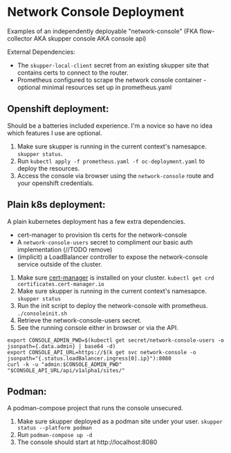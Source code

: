 # Network Console Deployment

Examples of an independently deployable "network-console" (FKA flow-collector AKA skupper console AKA console api)


External Dependencies:

* The `skupper-local-client` secret from an existing skupper site that contains
  certs to connect to the router.
* Prometheus configured to scrape the network console container - optional
  minimal resources set up in prometheus.yaml

## Openshift deployment:

Should be a batteries included experience. I'm a novice so have no idea which features I use are optional.

1. Make sure skupper is running in the current context's namesapce. `skupper status`.
1. Run `kubectl apply -f prometheus.yaml -f oc-deployment.yaml` to deploy the resources.
1. Access the console via browser using the `network-console` route and your openshift credentials.

## Plain k8s deployment:

A plain kubernetes deployment has a few extra dependencies.

* cert-manager to provision tls certs for the network-console
* A `network-console-users` secret to compliment our basic auth implementation (//TODO remove)
* (implicit) a LoadBalancer controller to expose the network-console service outside of the cluster.

1. Make sure [cert-manager](https://cert-manager.io/) is installed on your cluster. `kubectl get crd certificates.cert-manager.io`
1. Make sure skupper is running in the current context's namesapce. `skupper status`
1. Run the init script to deploy the network-console with prometheus. `./consoleinit.sh`
1. Retrieve the network-console-users secret.
1. See the running console either in browser or via the API.
```
export CONSOLE_ADMIN_PWD=$(kubectl get secret/network-console-users -o jsonpath={.data.admin} | base64 -d)
export CONSOLE_API_URL=https://$(k get svc network-console -o jsonpath="{.status.loadBalancer.ingress[0].ip}"):8080
curl -k -u "admin:$CONSOLE_ADMIN_PWD" "$CONSOLE_API_URL/api/v1alpha1/sites/"
```

## Podman:

A podman-compose project that runs the console unsecured.


1. Make sure skupper deployed as a podman site under your user. `skupper status --platform podman`
1. Run `podman-compose up -d`
1. The console should start at http://localhost:8080
